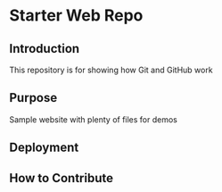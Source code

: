 # Starter Web Repo

## Introduction
This repository is for showing how Git and GitHub work

## Purpose

Sample website with plenty of files for demos

## Deployment 

## How to Contribute